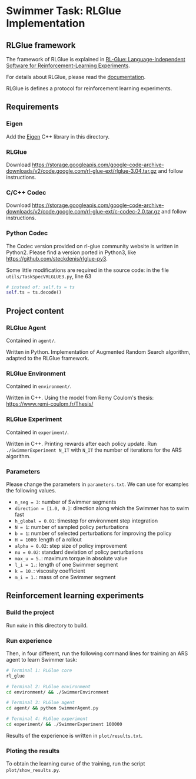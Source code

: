 # Swimmer Task: RLGlue Implementation

## RLGlue framework

The framework of RLGlue is explained in [RL-Glue: Language-Independent Software for Reinforcement-Learning Experiments](http://www.jmlr.org/papers/v10/tanner09a.html). 

For details about RLGlue, please read the [documentation](https://sites.google.com/a/rl-community.org/rl-glue/Home/rl-glue).

RLGlue is defines a protocol for reinforcement learning experiments. 

## Requirements

### Eigen

Add the [Eigen](http://eigen.tuxfamily.org/index.php?title=Main_Page) C++ library in this directory. 

### RLGlue
Download https://storage.googleapis.com/google-code-archive-downloads/v2/code.google.com/rl-glue-ext/rlglue-3.04.tar.gz and follow instructions.

### C/C++ Codec
Download https://storage.googleapis.com/google-code-archive-downloads/v2/code.google.com/rl-glue-ext/c-codec-2.0.tar.gz and follow instructions.

### Python Codec

The Codec version provided on rl-glue community website is written in Python2. Please find a version ported in Python3, like https://github.com/steckdenis/rlglue-py3.

Some little modifications are required in the source code: in the file `utils/TaskSpecVRLGLUE3.py`, line 63

```python
# instead of: self.ts = ts
self.ts = ts.decode()
```

## Project content

### RLGlue Agent
Contained in `agent/`.

Written in Python. Implementation of Augmented Random Search algorithm, adapted to the RLGlue framework.

### RLGlue Environment
Contained in `environment/`.

Written in C++. Using the model from Remy Coulom's thesis: https://www.remi-coulom.fr/Thesis/

### RLGlue Experiment
Contained in `experiment/`.

Written in C++. Printing rewards after each policy update. Run `./SwimmerExperiment N_IT` with `N_IT` the number of iterations for the ARS algorithm.

### Parameters
Please change the parameters in `parameters.txt`. We can use for examples the following values.

- `n_seg = 3`: number of Swimmer segments
- `direction = [1.0, 0.]`: direction along which the Swimmer has to swim fast
- `h_global = 0.01`: timestep for environment step integration
- `N = 1`: number of sampled policy perturbations
- `b = 1`: number of selected perturbations for improving the policy
- `H = 1000`: length of a rollout
- `alpha = 0.02`: step size of policy improvement
- `nu = 0.02`: standard deviation of policy perturbations
- `max_u = 5.`: maximum torque in absolute value
- `l_i = 1.`: length of one Swimmer segment
- `k = 10.`: viscosity coefficient
- `m_i = 1.`: mass of one Swimmer segment

## Reinforcement learning experiments

### Build the project
Run `make` in this directory to build.

### Run experience

Then, in four different, run the following command lines for training an ARS agent to learn Swimmer task:
```bash
# Terminal 1: RLGlue core
rl_glue

# Terminal 2: RLGlue environment
cd environment/ && ./SwimmerEnvironment

# Terminal 3: RLGlue agent
cd agent/ && python SwimmerAgent.py

# Terminal 4: RLGlue experiment
cd experiment/ && ./SwimmerExperiment 100000
```

Results of the experience is written in `plot/results.txt`.

### Ploting the results

To obtain the learning curve of the training, run the script `plot/show_results.py`.
